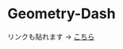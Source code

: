 # Geometry-Dash
リンクも貼れます → [こちら](https://www.mediafire.com/file/31jwav3hq67aq9o/Geometry+Dash.zip/file)
